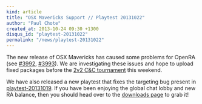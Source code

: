 ```yaml
---
kind: article
title: "OSX Mavericks Support // Playtest 20131022"
author: "Paul Chote"
created_at: 2013-10-24 09:30 +1300
disqus_id: "playtest-20131022"
permalink: "/news/playtest-20131022"
---
```


The new release of OSX Mavericks has caused some problems for OpenRA (see [#3992](https://github.com/OpenRA/OpenRA/issues/3992), [#3993](https://github.com/OpenRA/OpenRA/issues/3993)).
We are investigating these issues and hope to upload fixed packages before the [2v2 C&C tournament](http://www.sleipnirstuff.com/forum/viewtopic.php?f=82&t=16340) this weekend.

We have also released a new playtest that fixes the targeting bug present
in [playtest-20131019](/news/playtest-20131019/).  If you have been enjoying the
global chat lobby and new RA balance, then you should head over to the
[downloads page](/downloads/) to grab it!